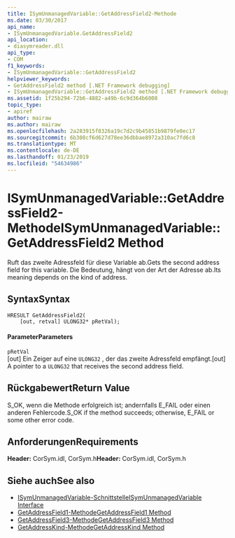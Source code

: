 ```yaml
---
title: ISymUnmanagedVariable::GetAddressField2-Methode
ms.date: 03/30/2017
api_name:
- ISymUnmanagedVariable.GetAddressField2
api_location:
- diasymreader.dll
api_type:
- COM
f1_keywords:
- ISymUnmanagedVariable::GetAddressField2
helpviewer_keywords:
- GetAddressField2 method [.NET Framework debugging]
- ISymUnmanagedVariable::GetAddressField2 method [.NET Framework debugging]
ms.assetid: 1f25b294-72b6-4882-a49b-6c9d364b6008
topic_type:
- apiref
author: mairaw
ms.author: mairaw
ms.openlocfilehash: 2a283915f8326a19c7d2c9b45851b9879fe0ec17
ms.sourcegitcommit: 6b308cf6d627d78ee36dbbae8972a310ac7fd6c8
ms.translationtype: MT
ms.contentlocale: de-DE
ms.lasthandoff: 01/23/2019
ms.locfileid: "54634986"
---
```

# <a name="isymunmanagedvariablegetaddressfield2-method"></a><span data-ttu-id="7b08a-102">ISymUnmanagedVariable::GetAddressField2-Methode</span><span class="sxs-lookup"><span data-stu-id="7b08a-102">ISymUnmanagedVariable::GetAddressField2 Method</span></span>
<span data-ttu-id="7b08a-103">Ruft das zweite Adressfeld für diese Variable ab.</span><span class="sxs-lookup"><span data-stu-id="7b08a-103">Gets the second address field for this variable.</span></span> <span data-ttu-id="7b08a-104">Die Bedeutung, hängt von der Art der Adresse ab.</span><span class="sxs-lookup"><span data-stu-id="7b08a-104">Its meaning depends on the kind of address.</span></span>  
  
## <a name="syntax"></a><span data-ttu-id="7b08a-105">Syntax</span><span class="sxs-lookup"><span data-stu-id="7b08a-105">Syntax</span></span>  
  
```  
HRESULT GetAddressField2(  
    [out, retval] ULONG32* pRetVal);  
```  
  
#### <a name="parameters"></a><span data-ttu-id="7b08a-106">Parameter</span><span class="sxs-lookup"><span data-stu-id="7b08a-106">Parameters</span></span>  
 `pRetVal`  
 <span data-ttu-id="7b08a-107">[out] Ein Zeiger auf eine `ULONG32` , der das zweite Adressfeld empfängt.</span><span class="sxs-lookup"><span data-stu-id="7b08a-107">[out] A pointer to a `ULONG32` that receives the second address field.</span></span>  
  
## <a name="return-value"></a><span data-ttu-id="7b08a-108">Rückgabewert</span><span class="sxs-lookup"><span data-stu-id="7b08a-108">Return Value</span></span>  
 <span data-ttu-id="7b08a-109">S_OK, wenn die Methode erfolgreich ist; andernfalls E_FAIL oder einen anderen Fehlercode.</span><span class="sxs-lookup"><span data-stu-id="7b08a-109">S_OK if the method succeeds; otherwise, E_FAIL or some other error code.</span></span>  
  
## <a name="requirements"></a><span data-ttu-id="7b08a-110">Anforderungen</span><span class="sxs-lookup"><span data-stu-id="7b08a-110">Requirements</span></span>  
 <span data-ttu-id="7b08a-111">**Header:** CorSym.idl, CorSym.h</span><span class="sxs-lookup"><span data-stu-id="7b08a-111">**Header:** CorSym.idl, CorSym.h</span></span>  
  
## <a name="see-also"></a><span data-ttu-id="7b08a-112">Siehe auch</span><span class="sxs-lookup"><span data-stu-id="7b08a-112">See also</span></span>
- [<span data-ttu-id="7b08a-113">ISymUnmanagedVariable-Schnittstelle</span><span class="sxs-lookup"><span data-stu-id="7b08a-113">ISymUnmanagedVariable Interface</span></span>](../../../../docs/framework/unmanaged-api/diagnostics/isymunmanagedvariable-interface.md)
- [<span data-ttu-id="7b08a-114">GetAddressField1-Methode</span><span class="sxs-lookup"><span data-stu-id="7b08a-114">GetAddressField1 Method</span></span>](../../../../docs/framework/unmanaged-api/diagnostics/isymunmanagedvariable-getaddressfield1-method.md)
- [<span data-ttu-id="7b08a-115">GetAddressField3-Methode</span><span class="sxs-lookup"><span data-stu-id="7b08a-115">GetAddressField3 Method</span></span>](../../../../docs/framework/unmanaged-api/diagnostics/isymunmanagedvariable-getaddressfield3-method.md)
- [<span data-ttu-id="7b08a-116">GetAddressKind-Methode</span><span class="sxs-lookup"><span data-stu-id="7b08a-116">GetAddressKind Method</span></span>](../../../../docs/framework/unmanaged-api/diagnostics/isymunmanagedvariable-getaddresskind-method.md)

